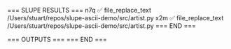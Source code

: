 === SLUPE RESULTS ===
n7q ✅ file_replace_text /Users/stuart/repos/slupe-ascii-demo/src/artist.py
x2m ✅ file_replace_text /Users/stuart/repos/slupe-ascii-demo/src/artist.py
=== END ===

=== OUTPUTS ===
=== END ===